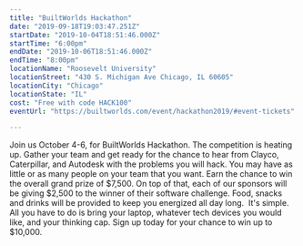 ```yaml
---
title: "BuiltWorlds Hackathon"
date: "2019-09-18T19:03:47.251Z"
startDate: "2019-10-04T18:51:46.000Z"
startTime: "6:00pm"
endDate: "2019-10-06T18:51:46.000Z"
endTime: "8:00pm"
locationName: "Roosevelt University"
locationStreet: "430 S. Michigan Ave Chicago, IL 60605"
locationCity: "Chicago"
locationState: "IL"
cost: "Free with code HACK100"
eventUrl: "https://builtworlds.com/event/hackathon2019/#event-tickets"

---
```


Join us October 4-6, for BuiltWorlds Hackathon. The competition is heating up. Gather your team and get ready for the chance to hear from Clayco, Caterpillar, and Autodesk with the problems you will hack. You may have as little or as many people on your team that you want. Earn the chance to win the overall grand prize of $7,500. On top of that, each of our sponsors will be giving $2,500 to the winner of their software challenge. Food, snacks and drinks will be provided to keep you energized all day long.  It's simple. All you have to do is bring your laptop, whatever tech devices you would like, and your thinking cap. Sign up today for your chance to win up to $10,000. 

